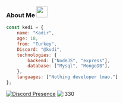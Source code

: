 ### About Me <img src = "https://cdn.discordapp.com/emojis/859387292904980480.gif?v=1" high="20px" width="30px">


```js
const kedi = {
    name: "Kadir",
    age: 18,
    from: "Turkey",
    Discord: "@kvdi",
    technologies: {
        backend: ["NodeJS", "express"],
        database: ["Mysql", "MongoDB"],
    },
    languages: ["Nothing developer lmao."]
};
```
[![Discord Presence](https://lanyard-profile-readme.vercel.app/api/377152186234437633?theme=dark&bg=000000&animated=true&hideDiscrim=false&borderRadius=20px)](https://discord.com/users/377152186234437633)
 <img src="https://count.getloli.com/get/@:330?theme=rule34" alt=":330" />
